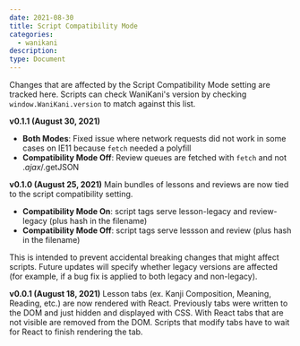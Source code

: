 ```yaml
---
date: 2021-08-30
title: Script Compatibility Mode
categories:
  - wanikani
description:
type: Document
---
```


Changes that are affected by the Script Compatibility Mode setting are tracked here.
Scripts can check WaniKani's version by checking `window.WaniKani.version` to match against this list.

**v0.1.1 (August 30, 2021)** 
- **Both Modes**: Fixed issue where network requests did not work in some cases on IE11 because `fetch` needed a polyfill
- **Compatibility Mode Off**: Review queues are fetched with `fetch` and not $.ajax/$.getJSON

**v0.1.0 (August 25, 2021)** Main bundles of lessons and reviews are now tied to the script compatibility setting. 
- **Compatibility Mode On**: script tags serve lesson-legacy and review-legacy (plus hash in the filename)
- **Compatibility Mode Off**: script tags serve lessson and review (plus hash in the filename)

This is intended to prevent accidental breaking changes that might affect scripts. Future updates will specify whether legacy versions are affected (for example, 
if a bug fix is applied to both legacy and non-legacy).

**v0.0.1 (August 18, 2021)** Lesson tabs (ex. Kanji Composition, Meaning, Reading, etc.) are now rendered with React. Previously tabs were written to the DOM and just hidden and displayed with CSS.
With React tabs that are not visible are removed from the DOM. Scripts that modify tabs have to wait for React to finish rendering the tab.



